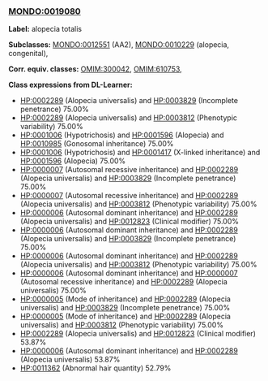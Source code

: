 
### [MONDO:0019080](http://purl.obolibrary.org/obo/MONDO_0019080)
**Label:** alopecia totalis

**Subclasses:** [MONDO:0012551](http://purl.obolibrary.org/obo/MONDO_0012551) (AA2), [MONDO:0010229](http://purl.obolibrary.org/obo/MONDO_0010229) (alopecia, congenital), 

**Corr. equiv. classes:** [OMIM:300042](http://purl.obolibrary.org/obo/OMIM_300042), [OMIM:610753](http://purl.obolibrary.org/obo/OMIM_610753), 

**Class expressions from DL-Learner:**

- [HP:0002289](http://purl.obolibrary.org/obo/HP_0002289) (Alopecia universalis) and [HP:0003829](http://purl.obolibrary.org/obo/HP_0003829) (Incomplete penetrance) 75.00%
- [HP:0002289](http://purl.obolibrary.org/obo/HP_0002289) (Alopecia universalis) and [HP:0003812](http://purl.obolibrary.org/obo/HP_0003812) (Phenotypic variability) 75.00%
- [HP:0001006](http://purl.obolibrary.org/obo/HP_0001006) (Hypotrichosis) and [HP:0001596](http://purl.obolibrary.org/obo/HP_0001596) (Alopecia) and [HP:0010985](http://purl.obolibrary.org/obo/HP_0010985) (Gonosomal inheritance) 75.00%
- [HP:0001006](http://purl.obolibrary.org/obo/HP_0001006) (Hypotrichosis) and [HP:0001417](http://purl.obolibrary.org/obo/HP_0001417) (X-linked inheritance) and [HP:0001596](http://purl.obolibrary.org/obo/HP_0001596) (Alopecia) 75.00%
- [HP:0000007](http://purl.obolibrary.org/obo/HP_0000007) (Autosomal recessive inheritance) and [HP:0002289](http://purl.obolibrary.org/obo/HP_0002289) (Alopecia universalis) and [HP:0003829](http://purl.obolibrary.org/obo/HP_0003829) (Incomplete penetrance) 75.00%
- [HP:0000007](http://purl.obolibrary.org/obo/HP_0000007) (Autosomal recessive inheritance) and [HP:0002289](http://purl.obolibrary.org/obo/HP_0002289) (Alopecia universalis) and [HP:0003812](http://purl.obolibrary.org/obo/HP_0003812) (Phenotypic variability) 75.00%
- [HP:0000006](http://purl.obolibrary.org/obo/HP_0000006) (Autosomal dominant inheritance) and [HP:0002289](http://purl.obolibrary.org/obo/HP_0002289) (Alopecia universalis) and [HP:0012823](http://purl.obolibrary.org/obo/HP_0012823) (Clinical modifier) 75.00%
- [HP:0000006](http://purl.obolibrary.org/obo/HP_0000006) (Autosomal dominant inheritance) and [HP:0002289](http://purl.obolibrary.org/obo/HP_0002289) (Alopecia universalis) and [HP:0003829](http://purl.obolibrary.org/obo/HP_0003829) (Incomplete penetrance) 75.00%
- [HP:0000006](http://purl.obolibrary.org/obo/HP_0000006) (Autosomal dominant inheritance) and [HP:0002289](http://purl.obolibrary.org/obo/HP_0002289) (Alopecia universalis) and [HP:0003812](http://purl.obolibrary.org/obo/HP_0003812) (Phenotypic variability) 75.00%
- [HP:0000006](http://purl.obolibrary.org/obo/HP_0000006) (Autosomal dominant inheritance) and [HP:0000007](http://purl.obolibrary.org/obo/HP_0000007) (Autosomal recessive inheritance) and [HP:0002289](http://purl.obolibrary.org/obo/HP_0002289) (Alopecia universalis) 75.00%
- [HP:0000005](http://purl.obolibrary.org/obo/HP_0000005) (Mode of inheritance) and [HP:0002289](http://purl.obolibrary.org/obo/HP_0002289) (Alopecia universalis) and [HP:0003829](http://purl.obolibrary.org/obo/HP_0003829) (Incomplete penetrance) 75.00%
- [HP:0000005](http://purl.obolibrary.org/obo/HP_0000005) (Mode of inheritance) and [HP:0002289](http://purl.obolibrary.org/obo/HP_0002289) (Alopecia universalis) and [HP:0003812](http://purl.obolibrary.org/obo/HP_0003812) (Phenotypic variability) 75.00%
- [HP:0002289](http://purl.obolibrary.org/obo/HP_0002289) (Alopecia universalis) and [HP:0012823](http://purl.obolibrary.org/obo/HP_0012823) (Clinical modifier) 53.87%
- [HP:0000006](http://purl.obolibrary.org/obo/HP_0000006) (Autosomal dominant inheritance) and [HP:0002289](http://purl.obolibrary.org/obo/HP_0002289) (Alopecia universalis) 53.87%
- [HP:0011362](http://purl.obolibrary.org/obo/HP_0011362) (Abnormal hair quantity) 52.79%


